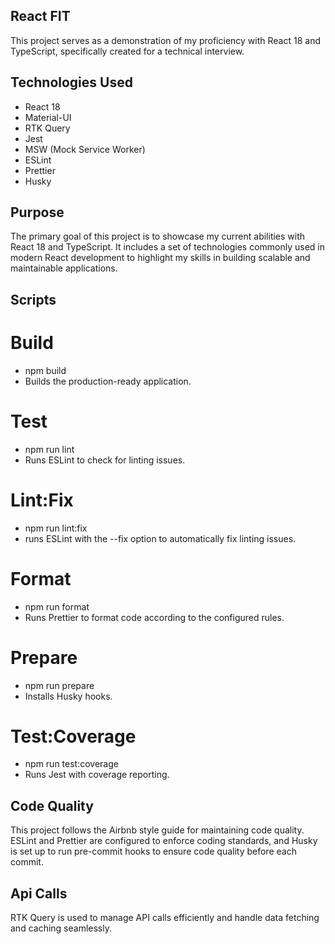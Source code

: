 ## React FIT

This project serves as a demonstration of my proficiency with React 18 and TypeScript, specifically created for a technical interview.

## Technologies Used

- React 18
- Material-UI
- RTK Query
- Jest
- MSW (Mock Service Worker)
- ESLint
- Prettier
- Husky

## Purpose

The primary goal of this project is to showcase my current abilities with React 18 and TypeScript. It includes a set of technologies commonly used in modern React development to highlight my skills in building scalable and maintainable applications.

## Scripts

# Build

- npm build
- Builds the production-ready application.

# Test

- npm run lint
- Runs ESLint to check for linting issues.

# Lint:Fix

- npm run lint:fix
- runs ESLint with the --fix option to automatically fix linting issues.

# Format

- npm run format
- Runs Prettier to format code according to the configured rules.

# Prepare

- npm run prepare
- Installs Husky hooks.

# Test:Coverage

- npm run test:coverage
- Runs Jest with coverage reporting.

## Code Quality

This project follows the Airbnb style guide for maintaining code quality. ESLint and Prettier are configured to enforce coding standards, and Husky is set up to run pre-commit hooks to ensure code quality before each commit.

## Api Calls

RTK Query is used to manage API calls efficiently and handle data fetching and caching seamlessly.

